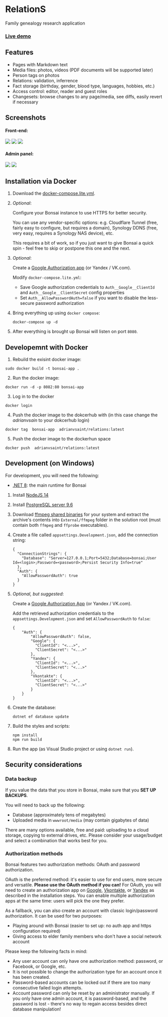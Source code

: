 # RelationS

Family genealogy research application

### [Live demo](https://genealogyasp.azurewebsites.net)

## Features

* Pages with Markdown text
* Media files: photos, videos (PDF documents will be supported later)
* Person tags on photos
* Relations: validation, inferrence
* Fact storage (birthday, gender, blood type, languages, hobbies, etc.)
* Access control: editor, reader and guest roles
* Changesets: browse changes to any page/media, see diffs, easily revert if necessary

## Screenshots

#### Front-end:

<a href="https://user-images.githubusercontent.com/604496/46574247-037d4f00-c9a9-11e8-8585-0d574dda2600.png"><img src="https://user-images.githubusercontent.com/604496/46574252-1859e280-c9a9-11e8-821f-daeaaac7de3f.png" /></a>
<a href="https://user-images.githubusercontent.com/604496/46574259-2c054900-c9a9-11e8-8ecc-ca542053f665.png"><img src="https://user-images.githubusercontent.com/604496/46574288-9a4a0b80-c9a9-11e8-8373-2a7d3e00289c.png" /></a>
<a href="https://user-images.githubusercontent.com/604496/46574262-31629380-c9a9-11e8-9ea6-18fbe63f239f.png"><img src="https://user-images.githubusercontent.com/604496/46574291-9f0ebf80-c9a9-11e8-8656-8a54dd2f2be7.png" /></a>

#### Admin panel:

<a href="https://user-images.githubusercontent.com/604496/46574266-3f181900-c9a9-11e8-828d-9d9a5db25acb.png"><img src="https://user-images.githubusercontent.com/604496/46574292-a209b000-c9a9-11e8-8193-cd99fc1f5f91.png" /></a>
<a href="https://user-images.githubusercontent.com/604496/46574268-43443680-c9a9-11e8-974f-f8a60fbeaa74.png"><img src="https://user-images.githubusercontent.com/604496/46574297-a504a080-c9a9-11e8-8612-d3e5cd1592a4.png" /></a>

## Installation via Docker
1. Download the [docker-compose.lite.yml](docker-compose.lite.yml).

2. _Optional_: 

    Configure your Bonsai instance to use HTTPS for better security.

    You can use any vendor-specific options: e.g. Cloudflare Tunnel (free, fairly easy to configure, but requires a domain), Synology DDNS (free, very easy, requires a Synology NAS device), etc.

    This requires a bit of work, so if you just want to give Bonsai a quick spin - feel free to skip or postpone this one and the next.

3. _Optional_:

    Create a [Google Authorization app](https://docs.microsoft.com/en-us/aspnet/core/security/authentication/social/google-logins?view=aspnetcore-6.0) (or Yandex / VK.com).

    Modify `docker-compose.lite.yml`:

    * Save Google authorization credentials to `Auth__Google__ClientId` and `Auth__Google__ClientSecret` config properties
    * Set `Auth__AllowPasswordAuth=false` if you want to disable the less-secure password authorization

    

4. Bring everything up using `docker compose`:
   ```
   docker-compose up -d
   ```
5. After everything is brought up Bonsai will listen on port `8080`.

## Developemnt with Docker

1. Rebuild the exisint docker image:


```
sudo docker build -t bonsai-app . 
```

2. Run the docker image:

```
docker run -d -p 8082:80 bonsai-app      
```
3. Log in to the docker

```
docker login
```

4. Push the docker image to the dokcerhub with (in this case change the *adrianvsain* to your dokcerhub login)

```
docker tag  bonsai-app  adrianvsaint/relations:latest 
```

5. Push the docker image to the dockerhun space
```
docker push  adrianvsaint/relations:latest 
```
## Development (on Windows)

For development, you will need the following:

* [.NET 8](https://dotnet.microsoft.com/en-us/download/dotnet/8.0): the main runtime for Bonsai

1. Install [NodeJS 14](https://nodejs.org/en/)
2. Install [PostgreSQL server 9.6](https://www.openscg.com/bigsql/postgresql/installers.jsp/)
3. Download [ffmpeg shared binaries](https://ffmpeg.zeranoe.com/builds/) for your system and extract the archive's contents into `External/ffmpeg` folder in the solution root (must contain both `ffmpeg` and `ffprobe` executables).
4. Create a file called `appsettings.Development.json`, add the connection string:

    ```
    {
      "ConnectionStrings": {
        "Database": "Server=127.0.0.1;Port=5432;Database=bonsai;User Id=<login>;Password=<password>;Persist Security Info=true"
      },
      "Auth": {
        "AllowPasswordAuth": true
      } 
    }
    ```

5. _Optional, but suggested_:

    Create a [Google Authorization App](https://docs.microsoft.com/en-us/aspnet/core/security/authentication/social/google-logins?view=aspnetcore-6.0) (or Yandex / VK.com).

    Add the retrieved authorization credentials to the `appsettings.Development.json` and set `AllowPasswordAuth` to `false`:

    ```
    {
        "Auth": {
            "AllowPasswordAuth": false,
            "Google": {
              "ClientId": "<...>",
              "ClientSecret": "<...>" 
            },
            "Yandex": {
              "ClientId": "<...>",
              "ClientSecret": "<...>" 
            },
            "Vkontakte": {
              "ClientId": "<...>",
              "ClientSecret": "<...>" 
            }
        }
    }
    ```
    
6. Create the database:

    ```
    dotnet ef database update
    ```
7. Build the styles and scripts:

    ```
    npm install
    npm run build
    ```
8. Run the app (as Visual Studio project or using `dotnet run`).

## Security considerations

### Data backup

If you value the data that you store in Bonsai, make sure that you **SET UP BACKUPS**.

You will need to back up the following:

* Database (approximately tens of megabytes)
* Uploaded media in `wwwroot/media` (may contain gigabytes of data)

There are many options available, free and paid: uploading to a cloud storage, copying to external drives, etc. Please consider your usage/budget and select a combination that works best for you.

### Authorization methods

Bonsai features two authorization methods: OAuth and password authorization.

OAuth is the preferred method: it's easier to use for end users, more secure and versatile. **Please use the OAuth method if you can!**
For OAuth, you will need to create an authorization app on [Google](https://docs.microsoft.com/en-us/aspnet/core/security/authentication/social/google-logins?view=aspnetcore-6.0), [Vkontakte](https://vk.com/editapp?act=create), or [Yandex](https://oauth.yandex.ru/client/new) as described in the installation steps.
You can enable multiple authorization apps at the same time: users will pick the one they prefer.

As a fallback, you can also create an account with classic login/password authorization. It can be used for two purposes:

* Playing around with Bonsai (easier to set up: no auth app and https configuration required)
* Giving access to elder family members who don't have a social network account

Please keep the following facts in mind:

* Any user account can only have one authorization method: password, or Facebook, or Google, etc.
* It is not possible to change the authorization type for an account once it has been created.
* Password-based accounts can be locked out if there are too many consecutive failed login attempts.
* Account password can only be reset by an administrator manually. If you only have one admin account, it is password-based, and the password is lost - there's no way to regain access besides direct database manipulation!


